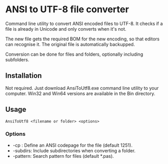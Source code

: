 
# ANSI to UTF-8 file converter
Command line utility to convert ANSI encoded files to UTF-8.
It checks if a file is already in Unicode and only converts when it's not.

The new file gets the required BOM for the new encoding, so that editors can recognise it.
The original file is automatically backupped.

Conversion can be done for files and folders, optionally including subfolders.

## Installation
Not required. Just download AnsiToUtf8.exe command line utility to your computer. Win32 and Win64 versions are available in the Bin directory.

## Usage
`AnsiToUtf8 <filename or folder> <options>`
### Options
 - -cp <codepage>: Define an ANSI codepage for the file (default 1251).
 - -subdirs: Include subdirectories when converting a folder.
 - -pattern: Search pattern for files (default *.pas).
